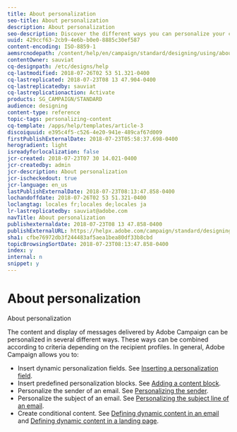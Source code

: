 ```yaml
---
title: About personalization
seo-title: About personalization
description: About personalization
seo-description: Discover the different ways you can personalize your contents in Adobe Campaign.
uuid: 429ccf63-2cb9-4e6b-b0e0-8885c30ef587
content-encoding: ISO-8859-1
aemsrcnodepath: /content/help/en/campaign/standard/designing/using/about-personalization
contentOwner: sauviat
cq-designpath: /etc/designs/help
cq-lastmodified: 2018-07-26T02 53 51.321-0400
cq-lastreplicated: 2018-07-23T08 13 47.904-0400
cq-lastreplicatedby: sauviat
cq-lastreplicationaction: Activate
products: SG_CAMPAIGN/STANDARD
audience: designing
content-type: reference
topic-tags: personalizing-content
cq-template: /apps/help/templates/article-3
discoiquuid: e395c4f5-c526-4e20-941e-489caf67d009
firstPublishExternalDate: 2018-07-23T05:58:37.698-0400
herogradient: light
isreadyforlocalization: false
jcr-created: 2018-07-23T07 30 14.021-0400
jcr-createdby: admin
jcr-description: About personalization
jcr-ischeckedout: true
jcr-language: en_us
lastPublishExternalDate: 2018-07-23T08:13:47.858-0400
lochandoffdate: 2018-07-26T02 53 51.321-0400
loclangtag: locales fr;locales de;locales ja
lr-lastreplicatedby: sauviat@adobe.com
navTitle: About personalization
publishexternaldate: 2018-07-23T08 13 47.858-0400
publishExternalURL: https://helpx.adobe.com/campaign/standard/designing/using/about-personalization.html
sha1: cfbe76972db3f244483af5aea1bea80df33b8cbd
topicBrowsingSortDate: 2018-07-23T08:13:47.858-0400
index: y
internal: n
snippet: y
---
```


# About personalization

About personalization

The content and display of messages delivered by Adobe Campaign can be personalized in several different ways. These ways can be combined according to criteria depending on the recipient profiles. In general, Adobe Campaign allows you to:

* Insert dynamic personalization fields. See [Inserting a personalization field](../../designing/using/inserting-a-personalization-field.md).
* Insert predefined personalization blocks. See [Adding a content block](../../designing/using/adding-a-content-block.md).
* Personalize the sender of an email. See [Personalizing the sender](../../designing/using/personalizing-the-sender.md).
* Personalize the subject of an email. See [Personalizing the subject line of an email](../../designing/using/personalizing-the-subject-line-of-an-email.md).
* Create conditional content. See [Defining dynamic content in an email](../../designing/using/defining-dynamic-content-in-an-email.md) and [Defining dynamic content in a landing page](../../designing/using/defining-dynamic-content-in-a-landing-page.md).

